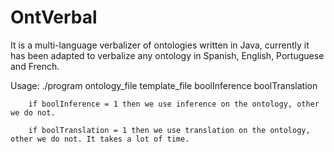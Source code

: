 # OntVerbal


It is a multi-language verbalizer of ontologies written in Java, currently it has been adapted to verbalize any ontology in Spanish, English, Portuguese and French.


Usage:
        ./program  ontology_file	template_file		boolInference		boolTranslation
        
        if boolInference = 1 then we use inference on the ontology, other we do not.
        
        if boolTranslation = 1 then we use translation on the ontology, other we do not. It takes a lot of time.
